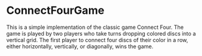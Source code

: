 # ConnectFourGame
This is a simple implementation of the classic game Connect Four. The game is played by two players who take turns dropping colored discs into a vertical grid. The first player to connect four discs of their color in a row, either horizontally, vertically, or diagonally, wins the game.

